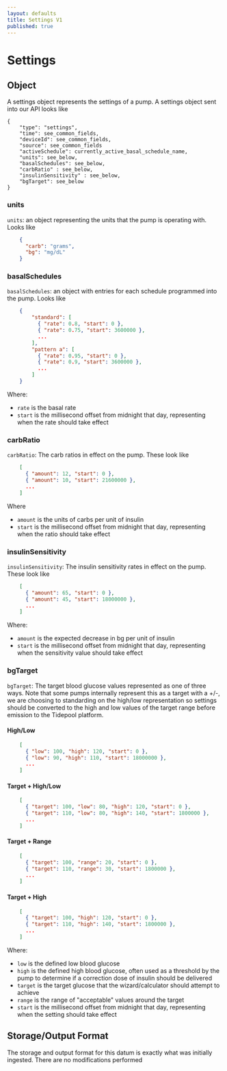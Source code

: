 ```yaml
---
layout: defaults
title: Settings V1
published: true
---
```

# Settings

## Object
A settings object represents the settings of a pump.  A settings object sent into our API looks like

~~~
{
    "type": "settings",
    "time": see_common_fields,
    "deviceId": see_common_fields,
    "source": see_common_fields
    "activeSchedule": currently_active_basal_schedule_name,
    "units": see_below,
    "basalSchedules": see_below,
    "carbRatio" : see_below,
    "insulinSensitivity" : see_below,
    "bgTarget": see_below
}
~~~

### units

`units`: an object representing the units that the pump is operating with.  Looks like

~~~json
    {
      "carb": "grams",
      "bg": "mg/dL"
    }
~~~

### basalSchedules

`basalSchedules`: an object with entries for each schedule programmed into the pump.  Looks like

~~~json
    {
        "standard": [ 
          { "rate": 0.8, "start": 0 },
          { "rate": 0.75, "start": 3600000 },
          ...
        ],
        "pattern a": [
          { "rate": 0.95, "start": 0 },
          { "rate": 0.9, "start": 3600000 },
          ...
        ]
    }
~~~

Where:

* `rate` is the basal rate 
* `start` is the millisecond offset from midnight that day, representing when the rate should take effect

### carbRatio

`carbRatio`: The carb ratios in effect on the pump.  These look like

~~~json
    [
      { "amount": 12, "start": 0 },
      { "amount": 10, "start": 21600000 },
      ...
    ]
~~~
 
Where 
* `amount` is the units of carbs per unit of insulin 
* `start` is the millisecond offset from midnight that day, representing when the ratio should take effect

### insulinSensitivity

`insulinSensitivity`: The insulin sensitivity rates in effect on the pump.  These look like

~~~json
    [
      { "amount": 65, "start": 0 },
      { "amount": 45, "start": 18000000 },
      ...
    ]
~~~

Where:

* `amount` is the expected decrease in bg per unit of insulin 
* `start` is the millisecond offset from midnight that day, representing when the sensitivity value should take effect

### bgTarget

`bgTarget`: The target blood glucose values represented as one of three ways.  Note that some pumps internally represent this as a target with a +/-, we are choosing to standarding on the high/low representation so settings should be converted to the high and low values of the target range before emission to the Tidepool platform.

#### High/Low
~~~json
    [
      { "low": 100, "high": 120, "start": 0 },
      { "low": 90, "high": 110, "start": 18000000 },
      ...
    ]
~~~

#### Target + High/Low
~~~json
    [
      { "target": 100, "low": 80, "high": 120, "start": 0 },
      { "target": 110, "low": 80, "high": 140, "start": 1800000 },
      ...
    ]
~~~

#### Target + Range
~~~json
    [
      { "target": 100, "range": 20, "start": 0 },
      { "target": 110, "range": 30, "start": 1800000 },
      ...
    ]
~~~

#### Target + High
~~~json
    [
      { "target": 100, "high": 120, "start": 0 },
      { "target": 110, "high": 140, "start": 1800000 },
      ...
    ]
~~~

Where:

* `low` is the defined low blood glucose
* `high` is the defined high blood glucose, often used as a threshold by the pump to determine if a correction dose of insulin should be delivered
* `target` is the target glucose that the wizard/calculator should attempt to achieve
* `range` is the range of "acceptable" values around the target
* `start` is the millisecond offset from midnight that day, representing when the setting should take effect

## Storage/Output Format

The storage and output format for this datum is exactly what was initially ingested.  There are no modifications performed